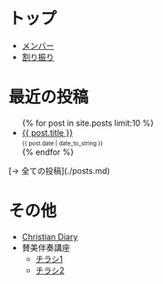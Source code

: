 # トップ
- [メンバー](./members.md)
- [割り振り](./dates.md)

# 最近の投稿
<ul>
  {% for post in site.posts limit:10 %}
    <li>
      <a href="{{ post.url }}">{{ post.title }}</a><br>
      <font size="1">{{ post.date | date_to_string }}</font>
    </li>
  {% endfor %}
</ul>
[→ 全ての投稿](./posts.md)

# その他
- [Christian Diary](https://www.christian-diary.net/)
- 賛美伴奏講座
  - [チラシ1](./accompaniment1.md)
  - [チラシ2](./accompaniment2.md)
